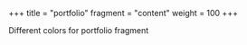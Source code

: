 +++
title = "portfolio"
fragment = "content"
weight = 100
+++

Different colors for portfolio fragment

